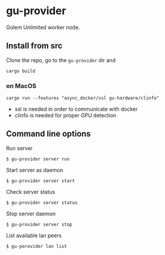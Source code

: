 
# gu-provider

Golem Unlimited worker node.

## Install from src

Clone the repo, go to the `gu-provider` dir and
```
cargo build
```
### on MacOS
```
cargo run --features "async_docker/ssl gu-hardware/clinfo"
```
* ssl is needed in order to communicate with docker 
* clinfo is needed for proper GPU detection

## Command line options

Run server
```
$ gu-provider server run
```

Start server as daemon
```
$ gu-provider server start
```

Check server status
```
$ gu-provider server status
```

Stop server daemon
```
$ gu-provider server stop
```

List available lan peers

```
$ gu-porovider lan list
```
